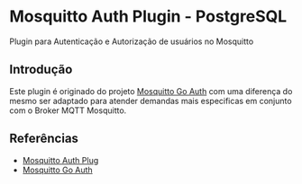 # Mosquitto Auth Plugin - PostgreSQL

Plugin para Autenticação e Autorização de usuários no Mosquitto

## Introdução

Este plugin é originado do projeto [Mosquitto Go Auth](https://github.com/iegomez/mosquitto-go-auth) com uma diferença do mesmo ser adaptado para atender demandas mais especificas em conjunto com o Broker MQTT Mosquitto.

## Referências

* [Mosquitto Auth Plug](https://github.com/jpmens/mosquitto-auth-plug)
* [Mosquitto Go Auth](https://github.com/iegomez/mosquitto-go-auth)
